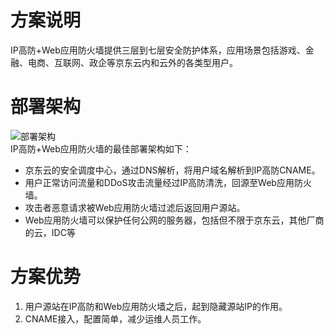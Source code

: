 # 方案说明

IP高防+Web应用防火墙提供三层到七层安全防护体系，应用场景包括游戏、金融、电商、互联网、政企等京东云内和云外的各类型用户。

# 部署架构
![部署架构](https://github.com/jdcloudcom/cn/blob/edit/image/Advanced%20Anti-DDoS/Best-Practice02.png)<Br/>
IP高防+Web应用防火墙的最佳部署架构如下：
- 京东云的安全调度中心，通过DNS解析，将用户域名解析到IP高防CNAME。
- 用户正常访问流量和DDoS攻击流量经过IP高防清洗，回源至Web应用防火墙。
- 攻击者恶意请求被Web应用防火墙过滤后返回用户源站。
- Web应用防火墙可以保护任何公网的服务器，包括但不限于京东云，其他厂商的云，IDC等

# 方案优势
1. 用户源站在IP高防和Web应用防火墙之后，起到隐藏源站IP的作用。
2. CNAME接入，配置简单，减少运维人员工作。
